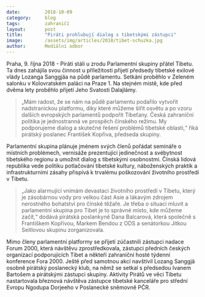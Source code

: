 ```yaml
---
date:         2018-10-09
category:     blog
tags:         zahraničí
layout:       post
title:        "Piráti prohlubují dialog s tibetskými zástupci"
image:        /assets/img/articles/2018/tibet-schuzka.jpg
author:       Mediální odbor
---
```



Praha, 9. října 2018 - Piráti stáli u zrodu Parlamentní skupiny přátel Tibetu. Ta dnes zahájila svou činnost u příležitosti přijetí předsedy tibetské exilové vlády Lozanga Sanggjäa na půdě parlamentu. Setkání proběhlo v Zeleném salonku v Kolovratském paláci na Praze 1. Na stejném místě, kde před dvěma lety proběhlo přijetí Jeho Svatosti Dalajlámy.

> „Mám radost, že se nám na půdě parlamentu podařilo vytvořit nadstranickou platformu, díky které můžeme šířit osvětu a po vzoru dalších evropských parlamentů podpořit Tibeťany. Česká zahraniční politika je jednostranná ve prospěch čínského režimu. My podporujeme dialog a skutečné řešení problémů tibetské oblasti,“ říká pirátský poslanec František Kopřiva, předseda skupiny.

Parlamentní skupina plánuje jménem svých členů pořádat semináře o místních problémech, vernisáže prezentující jedinečnost a svébytnost tibetského regionu a umožnit dialog s tibetskými osobnostmi. Čínská lidová republika vede politiku potlačování tibetské kultury, náboženských praktik a infrastrukturními zásahy přispívá k trvalému poškozování životního prostředí v Tibetu.

> „Jako alarmující vnímám devastaci životního prostředí v Tibetu, který je zásobárnou vody pro velkou část Asie a lákavým zdrojem nerostného bohatství pro čínské těžaře. Je třeba o situaci mluvit a parlamentní skupina pro Tibet je to správné místo, kde můžeme začít,“ dodává pirátská poslankyně Dana Balcarová, která společně s Františkem Kopřivou, Markem Bendou z ODS a senátorkou Jitkou Seitlovou skupinu zorganizovala.

Mimo členy parlamentní platformy se přijetí zúčastnili zástupci nadace Forum 2000, která návštěvu zprostředkovala, zástupci předních českých organizací podporujících Tibet a někteří zahraniční hosté týdenní konference Fora 2000. Ještě před samotnou akcí navštívil Lozang Sanggjä osobně pirátský poslanecký klub, na němž se setkal s předsedou  Ivanem Bartošem a pirátskými zástupci skupiny. Aktivity Pirátů ve věci Tibetu nastartovala březnová návštěva zástupce tibetské kanceláře pro střední Evropu Ngodupa Dorjeeho v Poslanecké sněmovně PČR.

